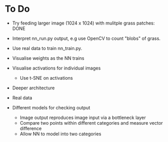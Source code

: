 To Do
=====
- Try feeding larger image (1024 x 1024) with mulitple grass patches: DONE

- Interpret nn_run.py output, e.g use OpenCV to count "blobs" of grass.
- Use real data to train nn_train.py.

- Visualise weights as the NN trains
- Visualise activations for individual images
  - Use t-SNE on activations
- Deeper architecture
- Real data
- Different models for checking output
  - Image output reproduces image input via a bottleneck layer
  - Compare two points within different categories and measure vector difference
  - Allow NN to model into two categories
